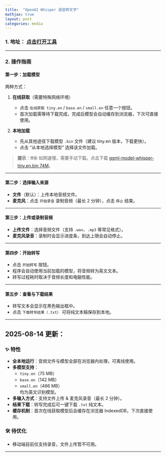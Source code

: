 ```yaml
---
title:  "OpenAI Whisper 语音转文字"
mathjax: true
layout: post
categories: media
---
```


### **1. 地址**： [点击打开工具](https://shishiapcs.github.io/transcriber/)

---

### **2. 操作指南**

#### **第一步：加载模型**

两种方式：

1. **在线获取**（需要特殊网络环境）

   * 点击 `在线获取 tiny.en` / `base.en` / `small.en` 任意一个按钮。
   * 首次加载需等待下载完成，完成后模型会自动缓存到浏览器，下次可直接使用。
2. **本地加载**

   * 先从其他途径下载模型 `.bin` 文件（建议 tiny.en 版本，下载更快）。
   * 点击 “从本地选择模型” 选择该文件加载。

> **提示**：❗❗㊙️ 如网速慢，需要手动下载。点击下载 [ggml-model-whisper-tiny.en.bin 74M](https://www.icloud.com.cn/iclouddrive/0deiDgfXHV2bBtv9SxA_ZEyqg#ggml-model-whisper-tiny)。

---

#### **第二步：选择输入来源**

* **文件**（默认）：上传本地音频文件。
* **麦克风**：点击 `开始录音` 录制音频（最长 2 分钟），点击 `停止` 结束。

---

#### **第三步：上传或录制音频**

* **上传文件**：选择音频文件（支持 `.wav`、`.mp3` 等常见格式）。
* **麦克风录音**：录制时会显示进度条，到达上限会自动停止。

---

#### **第四步：开始转写**

* 点击 `开始转写` 按钮。
* 程序会自动使用当前加载的模型，将音频转为英文文本。
* 转写过程耗时取决于音频长度和电脑性能。

---

#### **第五步：查看与下载结果**

* 转写文本会显示在黑色输出框中。
* 点击 `下载转写结果（.txt）` 可将纯文本稿保存到本地。

---

## 2025-08-14 更新：
### ✨ 特性
- **全本地运行**：音频文件与模型全部在浏览器内处理，可离线使用。
- **多模型支持**：
  - `tiny.en`（75 MB）
  - `base.en`（142 MB）
  - `small.en`（466 MB）  
  均为英文识别模型。
- **多输入方式**：支持文件上传 & 麦克风录音（最长 2 分钟）。
- **结果下载**：转写完成后可一键下载 `.txt` 纯文本。
- **缓存机制**：首次在线获取模型后会缓存在浏览器 IndexedDB，下次直接使用。

### 🛠 待优化
- 移动端目前仅支持录音，文件上传暂不可用。

---





